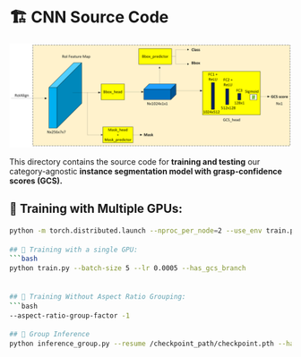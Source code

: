 # 🏗️ **CNN Source Code**  

<p align="center">
  <img src="../data/images/segmentation_with_gcs.png" alt="Segmentation with GCS" width="600">
</p>

This directory contains the source code for **training and testing** our category-agnostic **instance segmentation model with grasp-confidence scores (GCS).**

## 🚀 Training with Multiple GPUs:
```bash
python -m torch.distributed.launch --nproc_per_node=2 --use_env train.py --batch-size 5 --world-size 2 --lr 0.005 --has_gcs_branch

## 🚀 Training with a single GPU:
```bash
python train.py --batch-size 5 --lr 0.0005 --has_gcs_branch


## 🚀 Training Without Aspect Ratio Grouping:
```bash
--aspect-ratio-group-factor -1

## 🚀 Group Inference
python inference_group.py --resume /checkpoint_path/checkpoint.pth --has_gcs_branch
